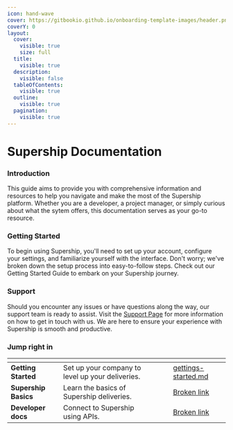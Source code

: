 ```yaml
---
icon: hand-wave
cover: https://gitbookio.github.io/onboarding-template-images/header.png
coverY: 0
layout:
  cover:
    visible: true
    size: full
  title:
    visible: true
  description:
    visible: false
  tableOfContents:
    visible: true
  outline:
    visible: true
  pagination:
    visible: true
---
```


# Supership Documentation

### Introduction

This guide aims to provide you with comprehensive information and resources to help you navigate and make the most of the Supership platform. Whether you are a developer, a project manager, or simply curious about what the sytem offers, this documentation serves as your go-to resource.

### Getting Started

To begin using Supership, you'll need to set up your account, configure your settings, and familiarize yourself with the interface. Don't worry; we've broken down the setup process into easy-to-follow steps. Check out our Getting Started Guide to embark on your Supership journey.

### Support

Should you encounter any issues or have questions along the way, our support team is ready to assist. Visit the [Support Page](./#support) for more information on how to get in touch with us. We are here to ensure your experience with Supership is smooth and productive.

### Jump right in

<table data-view="cards"><thead><tr><th></th><th></th><th data-hidden data-card-cover data-type="files"></th><th data-hidden></th><th data-hidden data-card-target data-type="content-ref"></th></tr></thead><tbody><tr><td><strong>Getting Started</strong></td><td>Set up your company to level up your deliveries.</td><td></td><td></td><td><a href="gettings-started.md">gettings-started.md</a></td></tr><tr><td><strong>Supership Basics</strong></td><td>Learn the basics of Supership deliveries.</td><td></td><td></td><td><a href="broken-reference">Broken link</a></td></tr><tr><td><strong>Developer docs</strong></td><td>Connect to Supership using APIs.</td><td></td><td></td><td><a href="broken-reference">Broken link</a></td></tr></tbody></table>

